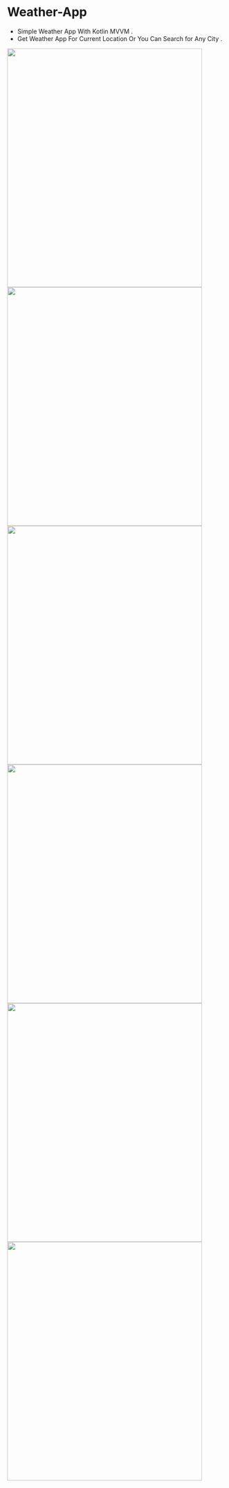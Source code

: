 # Weather-App 
- Simple Weather App With Kotlin MVVM .
- Get Weather App For Current Location Or You Can Search for Any City .


<img src="https://user-images.githubusercontent.com/65457778/171637976-77e4364f-5657-421f-a881-a8a8a2a3337e.jpg" width="450" height="550">
<img src="https://user-images.githubusercontent.com/65457778/171638258-272e227c-9db7-4dd4-bdfe-aded20c83d74.jpg" width="450" height="550">
<img src="https://user-images.githubusercontent.com/65457778/171637907-614322ed-09d9-4f7c-926d-377035e60553.jpg" width="450" height="550">
<img src="https://user-images.githubusercontent.com/65457778/171637907-614322ed-09d9-4f7c-926d-377035e60553.jpg" width="450" height="550">
<img src="https://user-images.githubusercontent.com/65457778/171638163-c6615ed1-4737-49bd-b783-2502a9de7999.jpg" width="450" height="550">
<img src="https://user-images.githubusercontent.com/65457778/171637730-d3bb6327-ee8a-4ec1-8ae3-35d965a80dcc.jpg" width="450" height="550">

